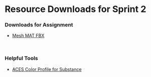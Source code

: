 # Resource Downloads for Sprint 2

<h3>Downloads for Assignment</h3>
<ul>
<li><a class="external" href="https://drive.google.com/file/d/1bmNuyTPk-swYkIM42BZW55tqBurpMttT/view?usp=sharing" target="_blank"><span>Mesh MAT FBX</span></a></li>
</ul>
<p>&nbsp;</p>
<h3>Helpful Tools</h3>
<ul>
<li><a class="instructure_file_link inline_disabled" href="https://www.dropbox.com/s/tawa8p8qgr1jvoi/ACES_For_Painter.zip?dl=0" target="_blank">ACES Color Profile for Substance</a></li>
</ul>
<p>&nbsp;</p>
<p>&nbsp;</p>